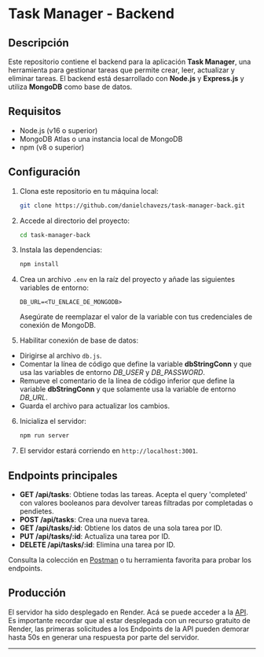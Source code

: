 # Task Manager - Backend

## Descripción
Este repositorio contiene el backend para la aplicación **Task Manager**, una herramienta para gestionar tareas que permite crear, leer, actualizar y eliminar tareas. El backend está desarrollado con **Node.js** y **Express.js** y utiliza **MongoDB** como base de datos.

## Requisitos

- Node.js (v16 o superior)
- MongoDB Atlas o una instancia local de MongoDB
- npm (v8 o superior)

## Configuración

1. Clona este repositorio en tu máquina local:

    ```bash
    git clone https://github.com/danielchavezs/task-manager-back.git
    ```

2. Accede al directorio del proyecto:

    ```bash
    cd task-manager-back
    ```

3. Instala las dependencias:

    ```bash
    npm install
    ```

4. Crea un archivo `.env` en la raíz del proyecto y añade las siguientes variables de entorno:

    ```env
    DB_URL=<TU_ENLACE_DE_MONGODB>
    ```

   Asegúrate de reemplazar el valor de la variable con tus credenciales de conexión de MongoDB.

5. Habilitar conexión de base de datos:

- Dirigirse al archivo `db.js`.
- Comentar la línea de código que define la variable **dbStringConn** y que usa las variables de entorno *DB_USER* y *DB_PASSWORD*.
- Remueve el comentario de la línea de código inferior que define la variable **dbStringConn** y que solamente usa la variable de entorno *DB_URL*.
- Guarda el archivo para actualizar los cambios.


6. Inicializa el servidor:

    ```bash
    npm run server
    ```

7. El servidor estará corriendo en `http://localhost:3001`.

## Endpoints principales

- **GET /api/tasks**: Obtiene todas las tareas. Acepta el query 'completed' con valores booleanos para devolver tareas filtradas por completadas o pendietes.
- **POST /api/tasks**: Crea una nueva tarea.
- **GET /api/tasks/:id**: Obtiene los datos de una sola tarea por ID.
- **PUT /api/tasks/:id**: Actualiza una tarea por ID.
- **DELETE /api/tasks/:id**: Elimina una tarea por ID.

Consulta la colección en [Postman](https://www.postman.com/) o tu herramienta favorita para probar los endpoints.



## Producción

El servidor ha sido desplegado en Render. Acá se puede acceder a la [API](https://task-manager-back-294x.onrender.com).
Es importante recordar que al estar desplegada con un recurso gratuito de Render, las primeras solicitudes a los Endpoints de la API pueden demorar hasta 50s en generar una respuesta por parte del servidor.


---
